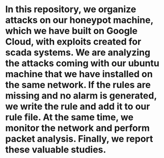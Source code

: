# In this repository, we organize attacks on our honeypot machine, which we have built on Google Cloud, with exploits created for scada systems. We are analyzing the attacks coming with our ubuntu machine that we have installed on the same network. If the rules are missing and no alarm is generated, we write the rule and add it to our rule file. At the same time, we monitor the network and perform packet analysis. Finally, we report these valuable studies. 
